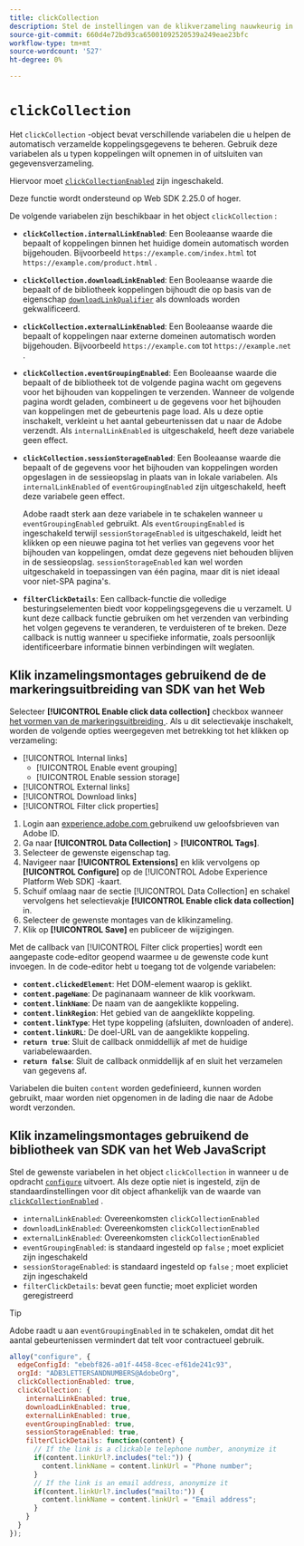 ```yaml
---
title: clickCollection
description: Stel de instellingen van de klikverzameling nauwkeurig in.
source-git-commit: 660d4e72bd93ca65001092520539a249eae23bfc
workflow-type: tm+mt
source-wordcount: '527'
ht-degree: 0%

---
```



# `clickCollection`

Het `clickCollection` -object bevat verschillende variabelen die u helpen de automatisch verzamelde koppelingsgegevens te beheren. Gebruik deze variabelen als u typen koppelingen wilt opnemen in of uitsluiten van gegevensverzameling.

Hiervoor moet [`clickCollectionEnabled`](clickcollectionenabled.md) zijn ingeschakeld.

Deze functie wordt ondersteund op Web SDK 2.25.0 of hoger.

De volgende variabelen zijn beschikbaar in het object `clickCollection` :

* **`clickCollection.internalLinkEnabled`**: Een Booleaanse waarde die bepaalt of koppelingen binnen het huidige domein automatisch worden bijgehouden. Bijvoorbeeld `https://example.com/index.html` tot `https://example.com/product.html` .
* **`clickCollection.downloadLinkEnabled`**: Een Booleaanse waarde die bepaalt of de bibliotheek koppelingen bijhoudt die op basis van de eigenschap [`downloadLinkQualifier`](downloadlinkqualifier.md) als downloads worden gekwalificeerd.
* **`clickCollection.externalLinkEnabled`**: Een Booleaanse waarde die bepaalt of koppelingen naar externe domeinen automatisch worden bijgehouden. Bijvoorbeeld `https://example.com` tot `https://example.net` .
* **`clickCollection.eventGroupingEnabled`**: Een Booleaanse waarde die bepaalt of de bibliotheek tot de volgende pagina wacht om gegevens voor het bijhouden van koppelingen te verzenden. Wanneer de volgende pagina wordt geladen, combineert u de gegevens voor het bijhouden van koppelingen met de gebeurtenis page load. Als u deze optie inschakelt, verkleint u het aantal gebeurtenissen dat u naar de Adobe verzendt. Als `internalLinkEnabled` is uitgeschakeld, heeft deze variabele geen effect.
* **`clickCollection.sessionStorageEnabled`**: Een Booleaanse waarde die bepaalt of de gegevens voor het bijhouden van koppelingen worden opgeslagen in de sessieopslag in plaats van in lokale variabelen. Als `internalLinkEnabled` of `eventGroupingEnabled` zijn uitgeschakeld, heeft deze variabele geen effect.

  Adobe raadt sterk aan deze variabele in te schakelen wanneer u `eventGroupingEnabled` gebruikt. Als `eventGroupingEnabled` is ingeschakeld terwijl `sessionStorageEnabled` is uitgeschakeld, leidt het klikken op een nieuwe pagina tot het verlies van gegevens voor het bijhouden van koppelingen, omdat deze gegevens niet behouden blijven in de sessieopslag. `sessionStorageEnabled` kan wel worden uitgeschakeld in toepassingen van één pagina, maar dit is niet ideaal voor niet-SPA pagina&#39;s.
* **`filterClickDetails`**: Een callback-functie die volledige besturingselementen biedt voor koppelingsgegevens die u verzamelt. U kunt deze callback functie gebruiken om het verzenden van verbinding het volgen gegevens te veranderen, te verduisteren of te breken. Deze callback is nuttig wanneer u specifieke informatie, zoals persoonlijk identificeerbare informatie binnen verbindingen wilt weglaten.

## Klik inzamelingsmontages gebruikend de de markeringsuitbreiding van SDK van het Web

Selecteer **[!UICONTROL Enable click data collection]** checkbox wanneer [ het vormen van de markeringsuitbreiding ](/help/tags/extensions/client/web-sdk/web-sdk-extension-configuration.md). Als u dit selectievakje inschakelt, worden de volgende opties weergegeven met betrekking tot het klikken op verzameling:

* [!UICONTROL Internal links]
   * [!UICONTROL Enable event grouping]
   * [!UICONTROL Enable session storage]
* [!UICONTROL External links]
* [!UICONTROL Download links]
* [!UICONTROL Filter click properties]

1. Login aan [ experience.adobe.com ](https://experience.adobe.com) gebruikend uw geloofsbrieven van Adobe ID.
1. Ga naar **[!UICONTROL Data Collection]** > **[!UICONTROL Tags]**.
1. Selecteer de gewenste eigenschap tag.
1. Navigeer naar **[!UICONTROL Extensions]** en klik vervolgens op **[!UICONTROL Configure]** op de [!UICONTROL Adobe Experience Platform Web SDK] -kaart.
1. Schuif omlaag naar de sectie [!UICONTROL Data Collection] en schakel vervolgens het selectievakje **[!UICONTROL Enable click data collection]** in.
1. Selecteer de gewenste montages van de klikinzameling.
1. Klik op **[!UICONTROL Save]** en publiceer de wijzigingen.

Met de callback van [!UICONTROL Filter click properties] wordt een aangepaste code-editor geopend waarmee u de gewenste code kunt invoegen. In de code-editor hebt u toegang tot de volgende variabelen:

* **`content.clickedElement`**: Het DOM-element waarop is geklikt.
* **`content.pageName`**: De paginanaam wanneer de klik voorkwam.
* **`content.linkName`**: De naam van de aangeklikte koppeling.
* **`content.linkRegion`**: Het gebied van de aangeklikte koppeling.
* **`content.linkType`**: Het type koppeling (afsluiten, downloaden of andere).
* **`content.linkURL`**: De doel-URL van de aangeklikte koppeling.
* **`return true`**: Sluit de callback onmiddellijk af met de huidige variabelewaarden.
* **`return false`**: Sluit de callback onmiddellijk af en sluit het verzamelen van gegevens af.

Variabelen die buiten `content` worden gedefinieerd, kunnen worden gebruikt, maar worden niet opgenomen in de lading die naar de Adobe wordt verzonden.

## Klik inzamelingsmontages gebruikend de bibliotheek van SDK van het Web JavaScript

Stel de gewenste variabelen in het object `clickCollection` in wanneer u de opdracht [`configure`](overview.md) uitvoert. Als deze optie niet is ingesteld, zijn de standaardinstellingen voor dit object afhankelijk van de waarde van [`clickCollectionEnabled`](clickcollectionenabled.md) .

* `internalLinkEnabled`: Overeenkomsten `clickCollectionEnabled`
* `downloadLinkEnabled`: Overeenkomsten `clickCollectionEnabled`
* `externalLinkEnabled`: Overeenkomsten `clickCollectionEnabled`
* `eventGroupingEnabled`: is standaard ingesteld op `false` ; moet expliciet zijn ingeschakeld
* `sessionStorageEnabled`: is standaard ingesteld op `false` ; moet expliciet zijn ingeschakeld
* `filterClickDetails`: bevat geen functie; moet expliciet worden geregistreerd

>[!TIP]
>Adobe raadt u aan `eventGroupingEnabled` in te schakelen, omdat dit het aantal gebeurtenissen vermindert dat telt voor contractueel gebruik.

```js
alloy("configure", {
  edgeConfigId: "ebebf826-a01f-4458-8cec-ef61de241c93",
  orgId: "ADB3LETTERSANDNUMBERS@AdobeOrg",
  clickCollectionEnabled: true,
  clickCollection: {
    internalLinkEnabled: true,
    downloadLinkEnabled: true,
    externalLinkEnabled: true,
    eventGroupingEnabled: true,
    sessionStorageEnabled: true,
    filterClickDetails: function(content) {
      // If the link is a clickable telephone number, anonymize it
      if(content.linkUrl?.includes("tel:")) {
        content.linkName = content.linkUrl = "Phone number";
      }
      // If the link is an email address, anonymize it
      if(content.linkUrl?.includes("mailto:")) {
        content.linkName = content.linkUrl = "Email address";
      }
    }
  }
});
```

